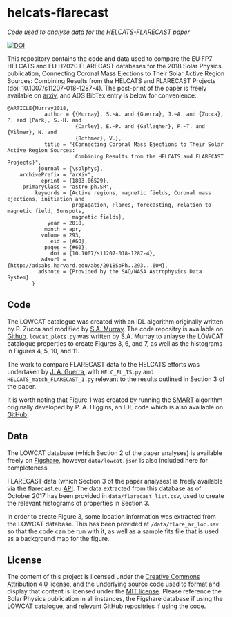 helcats-flarecast
=================

*Code used to analyse data for the HELCATS-FLARECAST paper*

[![DOI](https://zenodo.org/badge/126829901.svg)](https://zenodo.org/badge/latestdoi/126829901)

This repository contains the code and data used to compare the EU FP7 HELCATS and EU H2020 FLARECAST databases for the 2018 Solar Physics publication, Connecting Coronal Mass Ejections to Their Solar Active Region Sources: Combining Results from the HELCATS and FLARECAST Projects (doi: 10.1007/s11207-018-1287-4). The post-print of the paper is freely available on [arxiv](https://arxiv.org/abs/1803.06529), and ADS BibTex entry is below for convenience:

    @ARTICLE{Murray2018,
                author = {{Murray}, S.~A. and {Guerra}, J.~A. and {Zucca}, P. and {Park}, S.-H. and
                          {Carley}, E.~P. and {Gallagher}, P.~T. and {Vilmer}, N. and
                          {Bothmer}, V.},
                title = "{Connecting Coronal Mass Ejections to Their Solar Active Region Sources: 
                          Combining Results from the HELCATS and FLARECAST Projects}",
              journal = {\solphys},
        archivePrefix = "arXiv",
               eprint = {1803.06529},
         primaryClass = "astro-ph.SR",
             keywords = {Active regions, magnetic fields, Coronal mass ejections, initiation and 
                         propagation, Flares, forecasting, relation to magnetic field, Sunspots, 
                         magnetic fields},
                 year = 2018,
                month = apr,
               volume = 293,
                  eid = {#60},
                pages = {#60},
                  doi = {10.1007/s11207-018-1287-4},
               adsurl = {http://adsabs.harvard.edu/abs/2018SoPh..293...60M},
              adsnote = {Provided by the SAO/NASA Astrophysics Data System}
            }


Code
-------
The LOWCAT catalogue was created with an IDL algorithm originally written by P. Zucca and modified by [S.A. Murray](https://github.com/sophiemurray). The code repositry is available on [Github](https://github.com/sophiemurray/lowcat). ``lowcat_plots.py`` was written by S.A. Murray to anlayse the LOWCAT catalogue properties to create Figures 3, 6, and 7, as well as the histograms in Figures 4, 5, 10, and 11.

The work to compare FLARECAST data to the HELCATS efforts was undertaken by [J. A. Guerra](https://github.com/jorgueagui), with ``HELC_FL_TS.py`` and ``HELCATS_match_FLARECAST_1.py`` relevant to the results outlined in Section 3 of the paper.

It is worth noting that Figure 1 was created by running the [SMART](http://arxiv.org/abs/1006.5898) algorithm originally developed by P. A. Higgins, an IDL code which is also available on [GitHub](https://github.com/pohuigin/smart_library).

Data
-------
The LOWCAT database (which Section 2 of the paper analyses) is available freely on [Figshare](https://figshare.com/articles/HELCATS_LOWCAT/4970222), however ``data/lowcat.json`` is also included here for completeness.

FLARECAST data (which Section 3 of the paper analyses) is freely available via the flarecast.eu [API](http://api.flarecast.eu). The data extracted from this database as of October 2017 has been provided in ``data/flarecast_list.csv``, used to create the relevant histograms of properties in Section 3.

In order to create Figure 3, some location information was extracted from the LOWCAT database. This has been provided at ``/data/flare_ar_loc.sav`` so that the code can be run with it, as well as a sample fits file that is used as a background map for the figure.

License
-------
The content of this project is licensed under the [Creative Commons Attribution 4.0 license](https://creativecommons.org/licenses/by/4.0/), and the underlying source code used to format and display that content is licensed under the [MIT license](https://opensource.org/licenses/mit-license.php). Please reference the Solar Physics publication in all instances, the Figshare database if using the LOWCAT catalogue, and relevant GitHub repositries if using the code.
